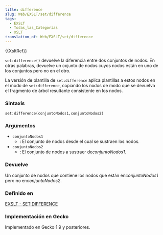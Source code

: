 ```yaml
---
title: difference
slug: Web/EXSLT/set/difference
tags:
  - EXSLT
  - Todas_las_Categorías
  - XSLT
translation_of: Web/EXSLT/set/difference
---
```

{{XsltRef}}

`set:difference()` devuelve la diferencia entre dos conjuntos de nodos. En otras palabras, devuelve un cojunto de nodos cuyos nodos están en uno de los conjuntos pero no en el otro.

La versión de plantilla de `set:difference` aplica plantillas a estos nodos en el modo de `set:difference`, copiando los nodos de modo que se devuelva el fragmento de árbol resultante consistente en los nodos.

### Sintaxis

    set:difference(conjuntoNodos1,conjuntoNodos2)

### Argumentos

- `conjuntoNodos1`
  - : El conjunto de nodos desde el cual se sustraen los nodos.
- `conjuntoNodos2`
  - : El conjunto de nodos a sustraer de*conjuntoNodos1*.

### Devuelve

Un conjunto de nodos que contiene los nodos que están en*conjuntoNodos1* pero no en*conjuntoNodos2*.

### Definido en

[EXSLT - SET:DIFFERENCE](http://www.exslt.org/set/functions/difference/index.html)

### Implementación en Gecko

Implementado en Gecko 1.9 y posteriores.
